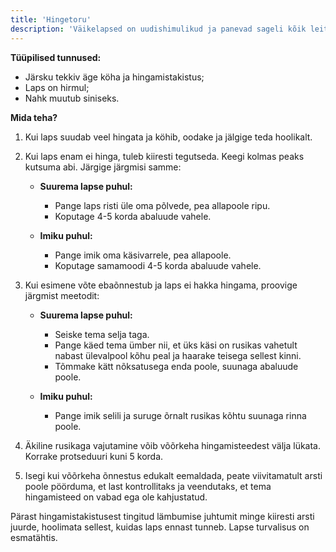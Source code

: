 ```yaml
---
title: 'Hingetoru'
description: 'Väikelapsed on uudishimulikud ja panevad sageli kõik leitud esemed suhu. Pisikesed esemed, nagu pärlid, pähklid, herned või LEGO klotsid, võivad kergesti neelamisel sattuda hingetorusse, põhjustades lapsele hingamisraskusi. Hingetorusse võib sattuda ka toitu, eriti kui laps söömise ajal nutab või räägib.'
---
```



**Tüüpilised tunnused:**
- Järsku tekkiv äge köha ja hingamistakistus;
- Laps on hirmul;
- Nahk muutub siniseks.

**Mida teha?**
1. Kui laps suudab veel hingata ja köhib, oodake ja jälgige teda hoolikalt.
2. Kui laps enam ei hinga, tuleb kiiresti tegutseda. Keegi kolmas peaks kutsuma abi. Järgige järgmisi samme:

   - **Suurema lapse puhul:**
     - Pange laps risti üle oma põlvede, pea allapoole ripu.
     - Koputage 4-5 korda abaluude vahele.
   
   - **Imiku puhul:**
     - Pange imik oma käsivarrele, pea allapoole.
     - Koputage samamoodi 4-5 korda abaluude vahele.

3. Kui esimene võte ebaõnnestub ja laps ei hakka hingama, proovige järgmist meetodit:

   - **Suurema lapse puhul:**
     - Seiske tema selja taga.
     - Pange käed tema ümber nii, et üks käsi on rusikas vahetult nabast ülevalpool kõhu peal ja haarake teisega sellest kinni.
     - Tõmmake kätt nõksatusega enda poole, suunaga abaluude poole.

   - **Imiku puhul:**
     - Pange imik selili ja suruge õrnalt rusikas kõhtu suunaga rinna poole.

4. Äkiline rusikaga vajutamine võib võõrkeha hingamisteedest välja lükata. Korrake protseduuri kuni 5 korda.

5. Isegi kui võõrkeha õnnestus edukalt eemaldada, peate viivitamatult arsti poole pöörduma, et last kontrollitaks ja veendutaks, et tema hingamisteed on vabad ega ole kahjustatud.

Pärast hingamistakistusest tingitud lämbumise juhtumit minge kiiresti arsti juurde, hoolimata sellest, kuidas laps ennast tunneb. Lapse turvalisus on esmatähtis.
